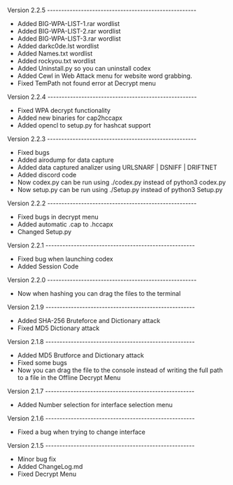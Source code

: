 Version 2.2.5 -----------------------------------------------------
  - Added BIG-WPA-LIST-1.rar wordlist
  - Added BIG-WPA-LIST-2.rar wordlist
  - Added BIG-WPA-LIST-3.rar wordlist
  - Added darkc0de.lst wordlist
  - Added Names.txt wordlist
  - Added rockyou.txt wordlist
  - Added Uninstall.py so you can uninstall codex
  - Added Cewl in Web Attack menu for website word grabbing.
  - Fixed TemPath not found error at Decrypt menu

Version 2.2.4 -----------------------------------------------------
  - Fixed WPA decrypt functionality
  - Added new binaries for cap2hccapx
  - Added opencl to setup.py for hashcat support

Version 2.2.3 -----------------------------------------------------
  - Fixed bugs
  - Added airodump for data capture
  - Added data captured analizer using URLSNARF | DSNIFF | DRIFTNET
  - Added discord code
  - Now codex.py can be run using ./codex.py instead of python3 codex.py
  - Now setup.py can be run using ./Setup.py instead of python3 Setup.py

Version 2.2.2 -----------------------------------------------------
  - Fixed bugs in decrypt menu
  - Added automatic .cap to .hccapx
  - Changed Setup.py

Version 2.2.1 -----------------------------------------------------
  - Fixed bug when launching codex
  - Added Session Code

Version 2.2.0 -----------------------------------------------------
  - Now when hashing you can drag the files to the terminal

Version 2.1.9 -----------------------------------------------------
  - Added SHA-256 Bruteforce and Dictionary attack
  - Fixed MD5 Dictionary attack

Version 2.1.8 -----------------------------------------------------
  - Added MD5 Brutforce and Dictionary attack
  - Fixed some bugs
  - Now you can drag the file to the console instead of writing the full path to a file in the Offline Decrypt Menu

Version 2.1.7 -----------------------------------------------------
  - Added Number selection for interface selection menu

Version 2.1.6 -----------------------------------------------------
  - Fixed a bug when trying to change interface

Version 2.1.5 -----------------------------------------------------
  - Minor bug fix
  - Added ChangeLog.md
  - Fixed Decrypt Menu
